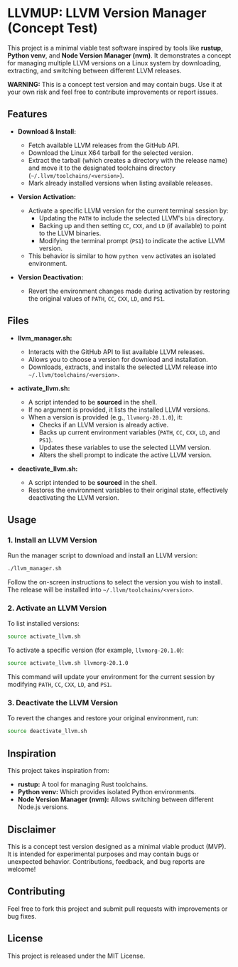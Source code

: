 # LLVMUP: LLVM Version Manager (Concept Test)

This project is a minimal viable test software inspired by tools like **rustup**, **Python venv**, and **Node Version Manager (nvm)**. It demonstrates a concept for managing multiple LLVM versions on a Linux system by downloading, extracting, and switching between different LLVM releases.

**WARNING:**
This is a concept test version and may contain bugs. Use it at your own risk and feel free to contribute improvements or report issues.

## Features

- **Download & Install:**
  - Fetch available LLVM releases from the GitHub API.
  - Download the Linux X64 tarball for the selected version.
  - Extract the tarball (which creates a directory with the release name) and move it to the designated toolchains directory (`~/.llvm/toolchains/<version>`).
  - Mark already installed versions when listing available releases.

- **Version Activation:**
  - Activate a specific LLVM version for the current terminal session by:
    - Updating the `PATH` to include the selected LLVM's `bin` directory.
    - Backing up and then setting `CC`, `CXX`, and `LD` (if available) to point to the LLVM binaries.
    - Modifying the terminal prompt (`PS1`) to indicate the active LLVM version.
  - This behavior is similar to how `python venv` activates an isolated environment.

- **Version Deactivation:**
  - Revert the environment changes made during activation by restoring the original values of `PATH`, `CC`, `CXX`, `LD`, and `PS1`.

## Files

- **llvm_manager.sh:**
  - Interacts with the GitHub API to list available LLVM releases.
  - Allows you to choose a version for download and installation.
  - Downloads, extracts, and installs the selected LLVM release into `~/.llvm/toolchains/<version>`.

- **activate_llvm.sh:**
  - A script intended to be **sourced** in the shell.
  - If no argument is provided, it lists the installed LLVM versions.
  - When a version is provided (e.g., `llvmorg-20.1.0`), it:
    - Checks if an LLVM version is already active.
    - Backs up current environment variables (`PATH`, `CC`, `CXX`, `LD`, and `PS1`).
    - Updates these variables to use the selected LLVM version.
    - Alters the shell prompt to indicate the active LLVM version.

- **deactivate_llvm.sh:**
  - A script intended to be **sourced** in the shell.
  - Restores the environment variables to their original state, effectively deactivating the LLVM version.

## Usage

### 1. Install an LLVM Version

Run the manager script to download and install an LLVM version:

```bash
./llvm_manager.sh
```

Follow the on-screen instructions to select the version you wish to install. The release will be installed into `~/.llvm/toolchains/<version>`.

### 2. Activate an LLVM Version

To list installed versions:

```bash
source activate_llvm.sh
```

To activate a specific version (for example, `llvmorg-20.1.0`):

```bash
source activate_llvm.sh llvmorg-20.1.0
```

This command will update your environment for the current session by modifying `PATH`, `CC`, `CXX`, `LD`, and `PS1`.

### 3. Deactivate the LLVM Version

To revert the changes and restore your original environment, run:

```bash
source deactivate_llvm.sh
```

## Inspiration

This project takes inspiration from:

- **rustup:** A tool for managing Rust toolchains.
- **Python venv:** Which provides isolated Python environments.
- **Node Version Manager (nvm):** Allows switching between different Node.js versions.

## Disclaimer

This is a concept test version designed as a minimal viable product (MVP). It is intended for experimental purposes and may contain bugs or unexpected behavior. Contributions, feedback, and bug reports are welcome!

## Contributing

Feel free to fork this project and submit pull requests with improvements or bug fixes.

## License

This project is released under the MIT License.
